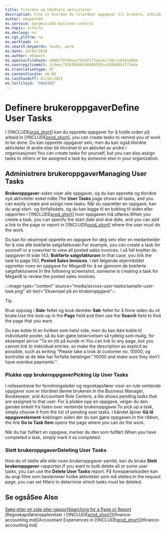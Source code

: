 ```yaml
---
title: Tilordne og håndtere aktiviteter
description: Finn ut hvordan du tilordner oppgaver til brukere, inkludert regnskapsføreren, i Business Central, og hvordan du henter og fullfører oppgaver.
author: edupont04
ms.service: dynamics365-business-central
ms.topic: article
ms.devlang: na
ms.tgt_pltfrm: na
ms.workload: na
ms.search.keywords: tasks, work
ms.date: 10/01/2020
ms.author: edupont
ms.openlocfilehash: dd8b774f8dea2762df177ae141730cce8285480e
ms.sourcegitcommit: 1c9eec7554305603d688bf85ce3986d0b1f72ede
ms.translationtype: HT
ms.contentlocale: nb-NO
ms.lasthandoff: 01/26/2021
ms.locfileid: "5068385"
---
```

# <a name="define-user-tasks"></a><span data-ttu-id="41a70-103">Definere brukeroppgaver</span><span class="sxs-lookup"><span data-stu-id="41a70-103">Define User Tasks</span></span>

<span data-ttu-id="41a70-104">I [!INCLUDE[prod_short](includes/prod_short.md)] kan du opprette oppgaver for å holde orden på arbeid.</span><span class="sxs-lookup"><span data-stu-id="41a70-104">In [!INCLUDE[prod_short](includes/prod_short.md)], you can create tasks to remind you of work to be done.</span></span> <span data-ttu-id="41a70-105">Du kan opprette oppgaver selv, men du kan også tilordne aktiviteter til andre eller bli tilordnet til en aktivitet av andre i organisasjonen.</span><span class="sxs-lookup"><span data-stu-id="41a70-105">You can create tasks for yourself, but you can also assign tasks to others or be assigned a task by someone else in your organization.</span></span>  

## <a name="managing-user-tasks"></a><span data-ttu-id="41a70-106">Administrere brukeroppgaver</span><span class="sxs-lookup"><span data-stu-id="41a70-106">Managing User Tasks</span></span>

<span data-ttu-id="41a70-107">**Brukeroppgaver**-siden viser alle oppgaver, og du kan opprette og tilordne nye aktiviteter enkel måte.</span><span class="sxs-lookup"><span data-stu-id="41a70-107">The **User Tasks** page shows all tasks, and you can easily create and assign new tasks.</span></span> <span data-ttu-id="41a70-108">Når du oppretter en oppgave, kan du angi start- og forfallsdato, og du kan legge til en kobling til siden eller rapporten i [!INCLUDE[prod_short](includes/prod_short.md)] hvor oppgaven må utføres.</span><span class="sxs-lookup"><span data-stu-id="41a70-108">When you create a task, you can specify the start date and due date, and you can add a link to the page or report in [!INCLUDE[prod_short](includes/prod_short.md)] where the user must do the work.</span></span>  

<span data-ttu-id="41a70-109">Du kan for eksempel opprette en oppgave for deg selv eller en medarbeider for å vise alle bokførte salgsfakturaer.</span><span class="sxs-lookup"><span data-stu-id="41a70-109">For example, you can create a task for yourself or a coworker to view all posted sales invoices.</span></span> <span data-ttu-id="41a70-110">I så fall knytter du oppgaven til side 143, **Bokførte salgsfakturaer**.</span><span class="sxs-lookup"><span data-stu-id="41a70-110">In that case, you link the task to page 143, **Posted Sales Invoices**.</span></span> <span data-ttu-id="41a70-111">I det følgende skjermbildet oppretter noen en oppgave for MeganB for å se gjennom de bokførte salgsfakturaene.</span><span class="sxs-lookup"><span data-stu-id="41a70-111">In the following screenshot, someone is creating a task for MeganB to review the posted sales invoices.</span></span>  

:::image type="content" source="media/across-user-tasks/sample-user-task.png" alt-text="Eksempel på en brukeroppgave":::

> [!TIP]  
> <span data-ttu-id="41a70-113">Bruk oppslag i **Side**-feltet og bruk deretter **Søk**-feltet for å finne siden du vil bruke.</span><span class="sxs-lookup"><span data-stu-id="41a70-113">Use the look-up in the **Page** field and then use the **Search** field to find the page that you want.</span></span>  
>
> <span data-ttu-id="41a70-114">Du kan koble til en hvilken som helst side, men du kan ikke koble til individuelle poster, så du kan gjøre beskrivelsen så tydelig som mulig, for eksempel skrive "Ta en titt på kunde nr.</span><span class="sxs-lookup"><span data-stu-id="41a70-114">You can link to any page, but you cannot link to individual entries, so make the description as explicit as possible, such as writing "Please take a look at customer no.</span></span> <span data-ttu-id="41a70-115">10000, og kontroller at de ikke har forfalte betalinger.".</span><span class="sxs-lookup"><span data-stu-id="41a70-115">10000 and make sure they don't have overdue payments.".</span></span>

### <a name="picking-up-user-tasks"></a><span data-ttu-id="41a70-116">Plukke opp brukeroppgaver</span><span class="sxs-lookup"><span data-stu-id="41a70-116">Picking Up User Tasks</span></span>

<span data-ttu-id="41a70-117">I rollesentrene for forretningsleder og regnskapsfører viser en rute ventende oppgaver som er tilordnet denne brukeren.</span><span class="sxs-lookup"><span data-stu-id="41a70-117">In the Business Manager, Bookkeeper, and Accountant Role Centers, a tile shows pending tasks that are assigned to that user.</span></span> <span data-ttu-id="41a70-118">For å plukke opp en oppgave, velger du den ganske enkelt fra listen over ventende brukeroppgaver.</span><span class="sxs-lookup"><span data-stu-id="41a70-118">To pick up a task, simply choose it from the list of pending user tasks.</span></span> <span data-ttu-id="41a70-119">I båndet åpner **Gå til oppgaveelement**-koblingen siden der du kan gjøre oppgaven.</span><span class="sxs-lookup"><span data-stu-id="41a70-119">In the ribbon, the link **Go to Task Item** opens the page where you can do the work.</span></span>  

<span data-ttu-id="41a70-120">Når du har fullført en oppgave, merker du den som fullført.</span><span class="sxs-lookup"><span data-stu-id="41a70-120">When you have completed a task, simply mark it as completed.</span></span>  

### <a name="deleting-user-tasks"></a><span data-ttu-id="41a70-121">Slett brukeroppgaver</span><span class="sxs-lookup"><span data-stu-id="41a70-121">Deleting User Tasks</span></span>

<span data-ttu-id="41a70-122">Hvis du vil slette alle eller noen brukeroppgaver samlet, kan du bruke **Slett brukeroppgaver**-rapporten.</span><span class="sxs-lookup"><span data-stu-id="41a70-122">If you want to bulk delete all or some user tasks, you can use the **Delete User Tasks** report.</span></span> <span data-ttu-id="41a70-123">På forespørselssiden kan du angi filtre som bestemmer hvilke aktiviteter som må slettes.</span><span class="sxs-lookup"><span data-stu-id="41a70-123">In the request page, you can set filters to determine which tasks must be deleted.</span></span>  

## <a name="see-also"></a><span data-ttu-id="41a70-124">Se også</span><span class="sxs-lookup"><span data-stu-id="41a70-124">See Also</span></span>

[<span data-ttu-id="41a70-125">Søke etter en side eller rapport</span><span class="sxs-lookup"><span data-stu-id="41a70-125">Searching for a Page or Report</span></span>](ui-search.md)  
<span data-ttu-id="41a70-126">[Regnskapsføreropplevelser i [!INCLUDE[prod_short](includes/prod_short.md)]](finance-accounting.md)</span><span class="sxs-lookup"><span data-stu-id="41a70-126">[Accountant Experiences in [!INCLUDE[prod_short](includes/prod_short.md)]](finance-accounting.md)</span></span>  
